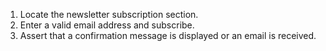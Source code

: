 1. Locate the newsletter subscription section.
2. Enter a valid email address and subscribe.
3. Assert that a confirmation message is displayed or an email is received.